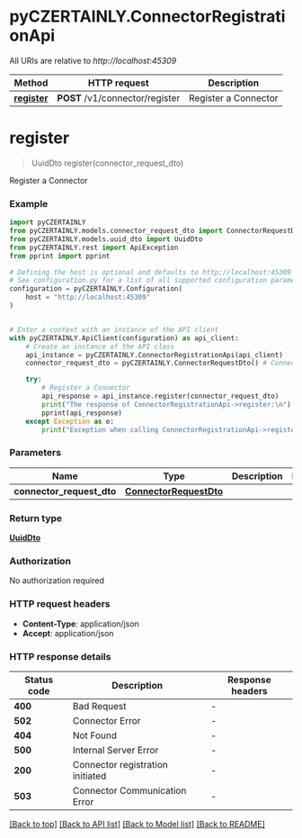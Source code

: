 # pyCZERTAINLY.ConnectorRegistrationApi

All URIs are relative to *http://localhost:45309*

Method | HTTP request | Description
------------- | ------------- | -------------
[**register**](ConnectorRegistrationApi.md#register) | **POST** /v1/connector/register | Register a Connector


# **register**
> UuidDto register(connector_request_dto)

Register a Connector

### Example


```python
import pyCZERTAINLY
from pyCZERTAINLY.models.connector_request_dto import ConnectorRequestDto
from pyCZERTAINLY.models.uuid_dto import UuidDto
from pyCZERTAINLY.rest import ApiException
from pprint import pprint

# Defining the host is optional and defaults to http://localhost:45309
# See configuration.py for a list of all supported configuration parameters.
configuration = pyCZERTAINLY.Configuration(
    host = "http://localhost:45309"
)


# Enter a context with an instance of the API client
with pyCZERTAINLY.ApiClient(configuration) as api_client:
    # Create an instance of the API class
    api_instance = pyCZERTAINLY.ConnectorRegistrationApi(api_client)
    connector_request_dto = pyCZERTAINLY.ConnectorRequestDto() # ConnectorRequestDto | 

    try:
        # Register a Connector
        api_response = api_instance.register(connector_request_dto)
        print("The response of ConnectorRegistrationApi->register:\n")
        pprint(api_response)
    except Exception as e:
        print("Exception when calling ConnectorRegistrationApi->register: %s\n" % e)
```



### Parameters


Name | Type | Description  | Notes
------------- | ------------- | ------------- | -------------
 **connector_request_dto** | [**ConnectorRequestDto**](ConnectorRequestDto.md)|  | 

### Return type

[**UuidDto**](UuidDto.md)

### Authorization

No authorization required

### HTTP request headers

 - **Content-Type**: application/json
 - **Accept**: application/json

### HTTP response details

| Status code | Description | Response headers |
|-------------|-------------|------------------|
**400** | Bad Request |  -  |
**502** | Connector Error |  -  |
**404** | Not Found |  -  |
**500** | Internal Server Error |  -  |
**200** | Connector registration initiated |  -  |
**503** | Connector Communication Error |  -  |

[[Back to top]](#) [[Back to API list]](../README.md#documentation-for-api-endpoints) [[Back to Model list]](../README.md#documentation-for-models) [[Back to README]](../README.md)

